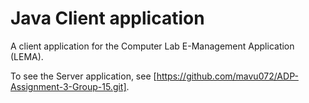 # Java Client application

A client application for the Computer Lab E-Management Application (LEMA).

To see the Server application, see [https://github.com/mavu072/ADP-Assignment-3-Group-15.git].